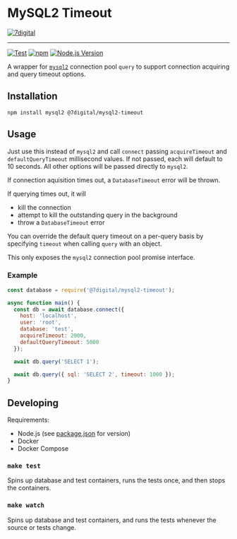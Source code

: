 # MySQL2 Timeout

[![7digital](https://i.imgur.com/StUnvCy.png)](http://about.7digital.com '7digital')

---

[![Test](https://github.com/7digital/mysql2-timeout/actions/workflows/test.yml/badge.svg)](https://github.com/7digital/mysql2-timeout/actions/workflows/test.yml)
[![npm](https://img.shields.io/npm/v/@7digital/mysql2-timeout.svg?style=flat-square)](https://www.npmjs.com/package/@7digital/mysql2-timeout 'npm')
[![Node.js Version](https://img.shields.io/node/v/@7digital/mysql2-timeout.svg?style=flat-square 'Node.js Version')](#)

A wrapper for [`mysql2`] connection pool `query` to support connection acquiring and query timeout options.

## Installation

```shell
npm install mysql2 @7digital/mysql2-timeout
```

## Usage

Just use this instead of `mysql2` and call `connect` passing `acquireTimeout` and `defaultQueryTimeout` millisecond values.  If not passed, each will default to 10 seconds. All other options will be passed directly to `mysql2`.

If connection aquisition times out, a `DatabaseTimeout` error will be thrown.

If querying times out, it will
 - kill the connection
 - attempt to kill the outstanding query in the background
 - throw a `DatabaseTimeout` error

You can override the default query timeout on a per-query basis by specifying `timeout` when calling `query` with an object.

This only exposes the `mysql2` connection pool promise interface.

### Example

```javascript
const database = require('@7digital/mysql2-timeout');

async function main() {
  const db = await database.connect({
    host: 'localhost',
    user: 'root',
    database: 'test',
    acquireTimeout: 2000,
    defaultQueryTimeout: 5000
  });

  await db.query('SELECT 1');

  await db.query({ sql: 'SELECT 2', timeout: 1000 });
}
```

## Developing

Requirements:
 - Node.js (see [package.json](./package.json) for version)
 - Docker
 - Docker Compose

### `make test`

Spins up database and test containers, runs the tests once, and then stops the containers.

### `make watch`

Spins up database and test containers, and runs the tests whenever the source or tests change.

[`mysql2`]: https://github.com/sidorares/node-mysql2